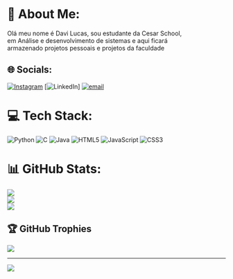 # 💫 About Me:
Olá meu nome é Davi Lucas, sou estudante da Cesar School,<br> em Análise e desenvolvimento de sistemas e aqui ficará <br>  armazenado projetos pessoais e projetos da faculdade


## 🌐 Socials:
[![Instagram](https://img.shields.io/badge/Instagram-%23E4405F.svg?logo=Instagram&logoColor=white)](https://instagram.com/davi_l081) [![LinkedIn](https://img.shields.io/badge/LinkedIn-%230077B5.svg?logo=linkedin&logoColor=white)] [![email](https://img.shields.io/badge/Email-D14836?logo=gmail&logoColor=white)](mailto:davipinheiro5002@gmail.com) 

# 💻 Tech Stack:
![Python](https://img.shields.io/badge/python-3670A0?style=for-the-badge&logo=python&logoColor=ffdd54) ![C](https://img.shields.io/badge/c-%2300599C.svg?style=for-the-badge&logo=c&logoColor=white) ![Java](https://img.shields.io/badge/java-%23ED8B00.svg?style=for-the-badge&logo=openjdk&logoColor=white) ![HTML5](https://img.shields.io/badge/html5-%23E34F26.svg?style=for-the-badge&logo=html5&logoColor=white) ![JavaScript](https://img.shields.io/badge/javascript-%23323330.svg?style=for-the-badge&logo=javascript&logoColor=%23F7DF1E) ![CSS3](https://img.shields.io/badge/css3-%231572B6.svg?style=for-the-badge&logo=css3&logoColor=white)
# 📊 GitHub Stats:
![](https://github-readme-stats.vercel.app/api?username=davi081dev&theme=dark&hide_border=false&include_all_commits=false&count_private=false)<br/>
![](https://nirzak-streak-stats.vercel.app/?user=davi081dev&theme=dark&hide_border=false)<br/>
![](https://github-readme-stats.vercel.app/api/top-langs/?username=davi081dev&theme=dark&hide_border=false&include_all_commits=false&count_private=false&layout=compact)

## 🏆 GitHub Trophies
![](https://github-profile-trophy.vercel.app/?username=davi081dev&theme=radical&no-frame=false&no-bg=true&margin-w=4)

---
[![](https://visitcount.itsvg.in/api?id=davi081dev&icon=0&color=0)](https://visitcount.itsvg.in)

<!-- Proudly created with GPRM ( https://gprm.itsvg.in ) -->
